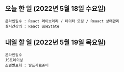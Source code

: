 ## 오늘 한 일 (2022년 5월 18일 수요일)
```study
온라인필수 : React 러이브러리 / 데이터 모킹 / Reaact 상태관리
실시간강의 : React useState
```

## 내일 할 일 (2022년 5월 19일 목요일)
```study
온라인필수
JS트레이닝
조별발표회 : 발표자료준비
```